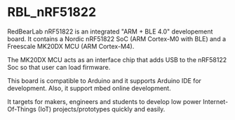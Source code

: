 
RBL_nRF51822
============

RedBearLab nRF51822 is an integrated "ARM + BLE 4.0" developement board. It contains a Nordic nRF51822 SoC (ARM Cortex-M0 with BLE) and a Freescale MK20DX MCU (ARM Cortex-M4).

The MK20DX MCU acts as an interface chip that adds USB to the nRF58122 Soc so that user can load firmware.

This board is compatible to Arduino and it supports Arduino IDE for development. Also, it support mbed online development. 

It targets for makers, engineers and students to develop low power Internet-Of-Things (IoT) projects/prototypes quickly and easily.


